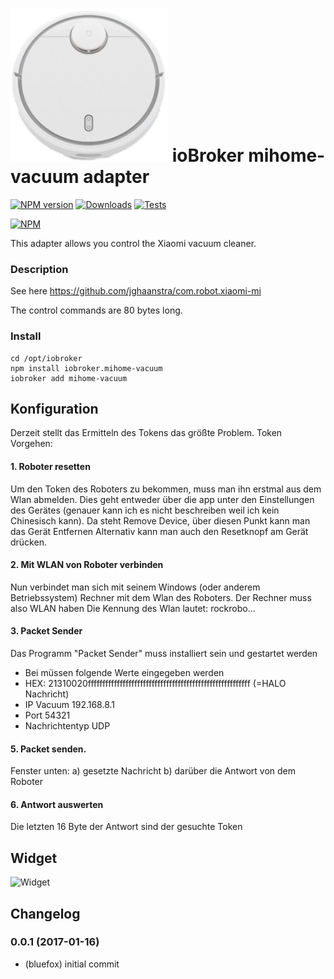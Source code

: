 ![Logo](admin/mihome-vacuum.png)
ioBroker mihome-vacuum adapter
=================
[![NPM version](http://img.shields.io/npm/v/iobroker.mihome-vacuum.svg)](https://www.npmjs.com/package/iobroker.mihome-vacuum)
[![Downloads](https://img.shields.io/npm/dm/iobroker.mihome-vacuum.svg)](https://www.npmjs.com/package/iobroker.mihome-vacuum)
[![Tests](https://travis-ci.org/ioBroker/ioBroker.mihome-vacuum.svg?branch=master)](https://travis-ci.org/ioBroker/ioBroker.mihome-vacuum)

[![NPM](https://nodei.co/npm/iobroker.mihome-vacuum.png?downloads=true)](https://nodei.co/npm/iobroker.mihome-vacuum/)

This adapter allows you control the Xiaomi vacuum cleaner.

### Description
See here https://github.com/jghaanstra/com.robot.xiaomi-mi

The control commands are 80 bytes long.

### Install

```
cd /opt/iobroker
npm install iobroker.mihome-vacuum
iobroker add mihome-vacuum
```

## Konfiguration
Derzeit stellt das Ermitteln des Tokens das größte Problem.
Token Vorgehen:

#### 1. Roboter resetten
Um den Token des Roboters zu bekommen, muss man ihn erstmal aus dem Wlan abmelden.
Dies geht entweder über die app unter den Einstellungen des Gerätes 
(genauer kann ich es nicht beschreiben weil ich kein Chinesisch kann). 
Da steht Remove Device, über diesen Punkt kann man das Gerät Entfernen
Alternativ kann man auch den Resetknopf am Gerät drücken.
#### 2. Mit WLAN von Roboter verbinden
Nun verbindet man sich mit seinem Windows (oder anderem Betriebssystem) Rechner mit dem Wlan des Roboters. Der Rechner muss also WLAN haben
Die Kennung des Wlan lautet: rockrobo...
#### 3. Packet Sender
Das Programm "Packet Sender" muss installiert sein und gestartet werden
- Bei müssen folgende Werte eingegeben werden
- HEX: 21310020ffffffffffffffffffffffffffffffffffffffffffffffffffffffff
(=HALO Nachricht) 
- IP Vacuum 192.168.8.1
- Port 54321
- Nachrichtentyp UDP
#### 5. Packet senden.
Fenster unten: a) gesetzte Nachricht
b) darüber die Antwort von dem Roboter
#### 6. Antwort auswerten
Die letzten 16 Byte der Antwort sind der gesuchte Token

## Widget
![Widget](widgets/img/previewControl.png)

## Changelog

### 0.0.1 (2017-01-16)
* (bluefox) initial commit
